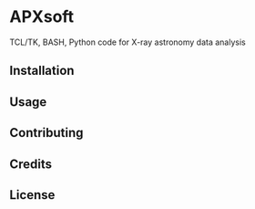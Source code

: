 # APXsoft
TCL/TK, BASH, Python code for X-ray astronomy data analysis
## Installation

## Usage

## Contributing

## Credits

## License
